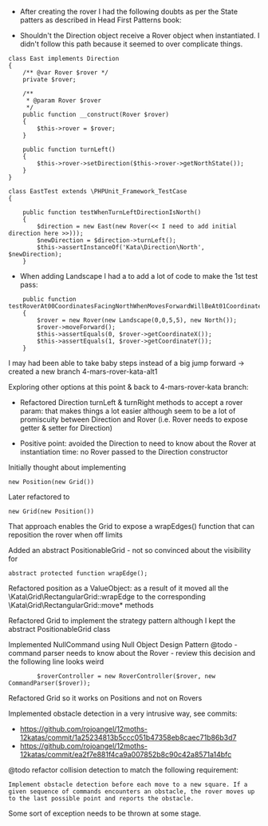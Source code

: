 * After creating the rover I had the following doubts as per the State patters as described in Head First Patterns book:
- Shouldn't the Direction object receive a Rover object when instantiated. I didn't follow this path because it seemed
to over complicate things.

```
class East implements Direction
{
    /** @var Rover $rover */
    private $rover;

    /**
     * @param Rover $rover
     */
    public function __construct(Rover $rover)
    {
        $this->rover = $rover;
    }

    public function turnLeft()
    {
        $this->rover->setDirection($this->rover->getNorthState());
    }
}
```

```
class EastTest extends \PHPUnit_Framework_TestCase
{

    public function testWhenTurnLeftDirectionIsNorth()
    {
        $direction = new East(new Rover(<< I need to add initial direction here >>)));
        $newDirection = $direction->turnLeft();
        $this->assertInstanceOf('Kata\Direction\North', $newDirection);
    }
```

- When adding Landscape I had a to add a lot of code to make the 1st test pass:

```
    public function testRoverAt00CoordinatesFacingNorthWhenMovesForwardWillBeAt01Coordinates()
    {
        $rover = new Rover(new Landscape(0,0,5,5), new North());
        $rover->moveForward();
        $this->assertEquals(0, $rover->getCoordinateX());
        $this->assertEquals(1, $rover->getCoordinateY());
    }
```
I may had been able to take baby steps instead of a big jump forward -> created a new branch 4-mars-rover-kata-alt1

Exploring other options at this point & back to 4-mars-rover-kata branch:

- Refactored Direction turnLeft & turnRight methods to accept a rover param: that makes things a lot easier although seem
to be a lot of promiscuity between Direction and Rover (i.e. Rover needs to expose getter & setter for Direction)

- Positive point: avoided the Direction to need to know about the Rover at instantiation time: no Rover passed to the
Direction constructor


Initially thought about implementing 
```
new Position(new Grid())
```
Later refactored to
```
new Grid(new Position())
```
That approach enables the Grid to expose a wrapEdges() function that can reposition the rover when off limits

Added an abstract PositionableGrid - not so convinced about the visibility for
```
abstract protected function wrapEdge();
```

Refactored position as a ValueObject:
as a result of it moved all the \Kata\Grid\RectangularGrid::wrapEdge to the corresponding \Kata\Grid\RectangularGrid::move* methods

Refactored Grid to implement the strategy pattern although I kept the abstract PositionableGrid class

Implemented NullCommand using Null Object Design Pattern
@todo - command parser needs to know about the Rover - review this decision
and the following line looks weird
```
        $roverController = new RoverController($rover, new CommandParser($rover));
```

Refactored Grid so it works on Positions and not on Rovers

Implemented obstacle detection in a very intrusive way, see commits:

- https://github.com/rojoangel/12moths-12katas/commit/1a25234813b5ccc051b47358eb8caec71b86b3d7
- https://github.com/rojoangel/12moths-12katas/commit/ea2f7e881f4ca9a007852b8c90c42a8571a14bfc

@todo refactor collision detection to match the following requirement:

```
Implement obstacle detection before each move to a new square. If a given sequence of commands encounters an obstacle, the rover moves up to the last possible point and reports the obstacle.
```

Some sort of exception needs to be thrown at some stage.